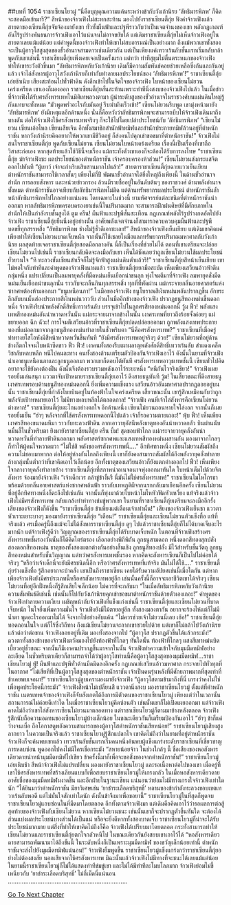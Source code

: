 ##บทที่ 1054 ราชาเซียนโยวมู่
“นี่คือบุญคุณความแค้นระหว่างข้ากับวังเก้านิรย ‘ลัทธิมารพิภพ’ ก็คิดจะสอดมือเข้ามารึ?”
สีหน้าของจ้าวเฟิงไม่สะทกสะท้าน มองไปยังราชาเซียนตี้กุ่ย
ฟังคำจ้าวเฟิงแล้ว สายตาของเซียนตี้กุ่ยจับจ้องมายังเขา
ทั่วทั้งผืนฟ้าและปฐพีราวกับว่าเป็นเจตจำนงของเขา พลังกฎเกณฑ์อันไร้รูปร่างพันธนการจ้าวเฟิงเอาไว้แน่นจนไม่อาจขยับได้
แต่เดิมราชาเซียนตี้กุ่ยไม่เห็นจ้าวเฟิงอยู่ในสายตาเลยแม้แต่น้อย แต่คำพูดนี้ของจ้าวเฟิงทำให้เขาไม่สบอารมณ์เป็นอย่างมาก
ถึงแม้พวกเขาทั้งสองจะเป็นผู้อาวุโสสูงสุดของขั้วอำนาจสามดาวเช่นเดียวกัน แต่เป็นเพียงแค่เทวาเร้นลับชั้นแรกเริ่มกลับกล้าพูดกับเขาเช่นนี้ ราชาเซียนตี้กุ่ยเพิ่งเคยเจอเป็นครั้งแรก
แต่ทว่า ท่าทีสุขุมไม่ตื่นตระหนกของจ้าวเฟิงทำให้เขาระวังตัวขึ้นมา
“ลัทธิมารพิภพกับวังเก้านิรย เดิมก็มีความสัมพันธ์คอยช่วยเหลือซึ่งกันและกันอยู่แล้ว เจ้าไล่สังหารผู้อาวุโสวังเก้านิรยก็เท่ากับทำลายผลประโยชน์ของ ‘ลัทธิมารพิภพ’!”
ราชาเซียนตี้กุ่ยเอ่ยช้าเนิบ เสียงสะท้อนไปทั่วฟ้าดิน ดังลึกเข้าไปในจิตใจของจ้าวเฟิง
ใบหน้าของเซียนโม๋ยวนเคร่งเครียด เขาเองก็มองออก ราชาเซียนตี้กุ่ยสั่นสะท้านเพราะท่าทีนิ่งสงบของจ้าวเฟิงไปแล้ว
ในเมื่อข่าวที่จ้าวเฟิงได้รับศรสังหารเทพในมิติเทพลวงตามา ผู้นำระดับสูงของขั้วอำนาจในราชวงศ์บนแผ่นดินใหญ่รู้กันแทบจะทั้งหมด
“มัวพูดพร่ำอะไรกับมันอยู่ รีบฆ่ามันเร็วเข้า!”
เซียนโม๋ยวนรีบพูด
เขามุ่งหน้ามายัง ‘ลัทธิมารพิภพ’ ยังมีเหตุผลอีกด้านหนึ่ง นั่นก็คือหวังว่าลัทธิมารพิภพจะสามารถบีบให้จ้าวเฟิงเดินมาถึงทางตัน ต่อให้จ้าวเฟิงใช้ศรสังหารเทพจริงๆ ก็จะใช้ไปโดยเปล่าประโยชน์กับ ‘ลัทธิมารพิภพ’
“เซียนโม๋ยวน เซียนเอ้อไหล เซียนเสียเจิน อีกทั้งสมาชิกสำนักฟ้าทมิฬและสำนักประกายทมิฬล้วนอยู่ที่ตำหนักราชัน หากวังเก้านิรยคิดอยากให้พวกเขามีชีวิตอยู่ ก็ส่งคนไปคุกเข่าขอขมาที่ตำหนักราชัน!”
จ้าวเฟิงไม่สนใจราชาเซียนตี้กุ่ย พูดกับเซียนโม๋ยวน
เซียนโม๋ยวนใบหน้าเคร่งเครียด เรื่องนี้เป็นเรื่องที่เขาถือวิสาสะก่อเอง หากสุดท้ายแล้วใช้วิธีนี้จบเรื่อง แม้กระทั่งตัวเขาเองก็จะต้องได้รับการลงโทษ
“ราชาเซียนตี้กุ่ย ฆ่าจ้าวเฟิงซะ ผลประโยชน์ของตำหนักราชัน เจ้าครอบครองห้าส่วน!”
เซียนโม๋ยวนส่งกระแสจิตออกไปทันที
“ผู้เยาว์ เจ้าจะกำเริบเสิบสานมากไปแล้ว!”
สายตาราชาเซียนตี้กุ่ยฉายแววเย็นเยียบ
ตำหนักราชันสามารถใช้เวลาสั้นๆ เพียงไม่กี่ปี พัฒนาขั้วอำนาจได้ยิ่งใหญ่ถึงเพียงนี้ ในด้านขั้วอำนาจสำนัก การลอบสังหาร และหน่วยข่าวกรอง ล้วนมีรายชื่ออยู่ในอันดับต้นๆ ของราชวงศ์
ด้านพลังอำนาจทั้งหมด ตำหนักราชันอาจเทียบกับลัทธิมารพิภพไม่ติด แต่ด้านทรัพยากรผลประโยชน์ ตำหนักราชันล้ำหน้าลัทธิมารพิภพไปไกลอย่างแน่นอน
โดยเฉพาะในช่วงนี้ ยามหัศจรรย์แต่ละชนิดที่ตำหนักราชันนำออกมา หากลัทธิมารพิภพครอบครองยาเช่นนี้ในปริมาณมาก จะสามารถฝึกฝนศิษย์ที่มีศักยภาพในสำนักให้เป็นกำลังรบชั้นสูงได้
ตูม ครืน!
ผืนฟ้าและปฐพีสั่นสะเทือน กฎเกณฑ์พลังไร้รูปร่างกดอัดไปยังจ้าวเฟิง
ราชาเซียนตี้กุ่ยยืนนิ่งอยู่อย่างนั้น อาศัยพลังเจตจำนงก็สามารถควบควบคุมผืนฟ้าและปฐพี บดขยี้ทุกสรรพสิ่ง
“ลัทธิมารพิภพ ช่างไม่รู้ชั่วดีเอาซะเลย!”
สีหน้าของจ้าวเฟิงเย็นเยียบ
แต่เดิมเขาคิดแค่เพียงทำให้เซียนโม๋ยวนบาดเจ็บหนัก จากนั้นก็ใช้เชลยในมือแลกทรัพยากรปริมาณมหาศาลกับวังเก้านิรย
ผลสุดท้ายเจอราชาเซียนตี้กุ่ยสอดมือกลางคัน นี่ก็เป็นเรื่องที่ช่วยไม่ได้
ตอนที่เขาเตรียมจะปล่อยเซียนโม๋ยวนไปเช่นนี้ ราชาเซียนกลับคิดจะลงมือกับเขา เห็นได้ชัดเลยว่าถูกเซียนโม๋ยวนใช้ผลประโยชน์ยั่วยวนใจ
“หึ ทะลวงขั้นเซียนสำเร็จก็ไม่รู้จักฟ้าสูงแผ่นดินต่ำแล้วรึ!”
ราชาเซียนตี้กุ่ยสีหน้าเย็นเยียบ เขาไม่พอใจกับท่าทีและคำพูดของจ้าวเฟิงนานแล้ว
ราชาเซียนตี้กุ่ยยกมือสะบัด เห็นเพียงเสวียนอ้าวฟ้าดินกลุ่มหนึ่ง แปรเปลี่ยนเป็นลมพายุคลั่งที่มืดหม่นเย็นเยือกน่าขนลุก พุ่งโจมตีมาที่จ้าวเฟิง
ลมพายุคลั่งมืดหม่นเย็นเยือกน่าขนลุกนั่น ราวกับจะกลืนกินทุกสรรพสิ่ง ทุกที่ที่พัดผ่าน แผ่กระจายกลิ่นอายศาสตร์แห่งซากศพต้องห้ามออกมา
“ธนูเหนือนภา!”
ในมือของจ้าวเฟิง ธนูโบราณสีเงินหม่นพลันปรากฏขึ้น อักขระลึกลับบนนั้นส่องประกายสีเงินหม่นวาววับ
ส่วนในมืออีกข้างของจ้าวเฟิง ปรากฏธนูสีทองหม่นขึ้นดอกหนึ่ง
จ้าวเฟิงรีบนำพลังศักดิ์สิทธิ์เทวาเร้นลับ บรรจุเข้าไปในลูกศรสีทองหม่นดอกนี้
วู้ม ฟิ้ว!
พลังแสงเทพสีทองหม่นอันน่าหวาดหวั่นนั่น แผ่กระจายมาจากข้างในนั้น เงาศรเทพที่ยาวถึงร้อยจั้งค่อยๆ แผ่ขยายออก
ฉึก ฉัวะ!
การโจมตีเสวียนอ้าวที่ราชาเซียนตี้กุ่ยปลดปล่อยออกมา ถูกพลังแสงเทพประกายทองที่แผ่ออกมาจากลูกธนูสีทองหม่นทำลายในชั่วพริบตา
“นี่คือศรสังหารเทพ?”
ราชาเซียนที่เมื่อครู่ท่าทางยโสโอหังมีสีหน้าหวาดหวั่นขึ้นทันที
“ยังมีศรสังหารเทพอยู่จริงๆ ด้วย!”
เซียนโม๋ยวนที่อยู่ด้านข้างก็ตกใจจนใบหน้าซีดขาว
ฟิ้ว ฟิ้ว!
เงาคนทั้งสองรีบเผาผลาญพลังศักดิ์สิทธิ์เทวาเร้นลับ สำแดงเคล็ดวิชาลับหลบหลีก หนีไปคนละทาง
คนทั้งสองล้วนเตรียมตัวป้องกันจ้าวเฟิงเอาไว้ ดังนั้นในยามที่จ้าวเฟิงนำเอาธนูเหนือนภาและลูกธนูออกมา พวกเขาก็ตอบโต้ทันที
ศรสังหารเทพอาวุธเทพชั้นนี้ เซียนทั่วไปคิดอยากจะใช้ยังคงต้องฝืน ดังนั้นจึงต้องรวบรวมพลังเอาไว้ระยะหนึ่ง
“หนีกันไวจริงเชียว!”
จ้าวเฟิงเผยรอยยิ้มเล่นสนุก แววตาจับเป้าหมายราชาเซียนตี้กุ่ยเอาไว้ ดึงสายธนูทันที
วู้ม!
ในเสี้ยวขณะที่ดึงสายธนู เงาศรเทพรอบด้านธนูสีทองหม่นดอกนี้ ยิ่งเพิ่มความแข็งแรง เสวียนอ้าวอันมหาศาลปรากฏลอยอยู่บนนั้น
ราชาเซียนตี้กุ่ยที่กำลังโบยบินอยู่ในท้องฟ้าในใจเคร่งเครียด เสี้ยวขณะนั้น เขารู้สึกเหมือนกับว่าถูกพลังจับเป้าหหมายเอาไว้ ไม่มีทางหลบหลีกได้ตลอดกาล!
“จ้าวเฟิง คนที่เจ้าไล่สังหารคือเซียนโม๋ยวนต่างหาก!”
ราชาเซียนตี้กุ่ยตะโกนอย่างตกใจ
อีกด้านหนึ่ง เซียนโม๋ยวนถอนหายใจโล่งอก จากนั้นก็เผยรอยยิ้มเย็น “ฮ่าๆ หลังจากที่ใช้ศรสังหารเทพดอกนี้ไปแล้ว เจ้าก็รอความตายเถอะ!”
ฟุ่บ ฟิ้ว!
เห็นเพียงเงาศรสีทองขนาดมหึมา ราวกับทะลวงฟ้าดิน ลากเอาวายุอัสนีพลังธาตุทองอันน่าหวาดกลัว บินผ่านนับหมื่นลี้ในชั่วพริบตา ยิงมายังราชาเซียนตี้กุ่ย
ครืน บึ้ม!
สุดขอบฟ้าไกล แผ่กระจายวายุคลั่งอันน่าหวาดหวั่นที่ทำลายฟ้าดินออกมา พลังศาสตร์ซากศพและแสงเทพสีทองหม่นผสานกัน มองมาจากไกลๆ ก็ทำให้ผู้คนใจหวาดผวา
“ไม่ใช่สิ พลังของศรสังหารเทพนี่….”
อีกทิศทางหนึ่ง เซียนโม๋ยวนสัมผัสถึงความไม่ชอบมาพากล
ต่อให้อยู่ห่างกันไกลถึงเพียงนี้ เขาก็ยังคงสามารถสัมผัสได้ถึงพลังวายุคลั่งทำลายล้างกลุ่มนั้นต่ำกว่าที่เขาคิดเอาไว้เล็กน้อย อีกทั้งธาตุของเสวียนอ้าวก็ยังแตกต่างออกไป
ฟิ้ว!
เห็นเพียงใจกลางวายุคลั่งทำลายล้าง ราชาเซียนตี้กุ่ยที่สภาพน่าอเนจอนาจพุ่งออกมาทันใด ใบหน้าเต็มไปด้วยจิตสังหาร จ้องมายังจ้าวเฟิง
“เจ้าเด็กเวร กล้าขู่ข้างั้นรึ นี่มันไม่ใช่ศรสังหารเทพ!”
ราชาเซียนโมโหโกรธา พร้อมด้วยกลิ่นอายศาสตร์แห่งซากศพล้นฟ้า ราวกับเทพภูติผีจากนรกกลับมาเยือนอีกครั้ง
เซียนโม๋ยวนที่อยู่อีกทิศทางหนึ่งก็ตะลึงไปเช่นกัน จากนั้นก็พุ่งมาด้วยใบหน้าโมโหหัวฟัดหัวเหวี่ยง แท้จริงแล้วจ้าวเฟิงไม่มีศรสังหารเทพ กลับแกล้งทำท่าทางข่มขู่พวกเขา
ในยามที่ราชาเซียนตี้กุ่ยเตรียมจะลงมืออีกรั้ง เสียงของจ้าวเฟิงก็ดังขึ้น
“ราชาเซียนตี้กุ่ย ข้าเพียงแต่เตือนเจ้าเท่านั้น!”
เสียงของจ้าวเฟิงเย็นชา แววตาหัวเราะเยาะบางๆ มองมายังราชาเซียนตี้กุ่ย
“เตือน!”
ราชาเซียนตี้กุ่ยและเซียนโม๋ยวนตัวแข็งทื่อ
แท้ที่จริงแล้ว ศรเมื่อครู่นี้ถึงแม้จะไม่ได้สังหารราชาเซียนตี้กุ่ย ดูๆ ไปแล้วราชาเซียนตี้กุ่ยก็ไม่ได้บาดเจ็บอะไรมากนัก
แต่จ้าวเฟิงรู้ดีว่า วิญญาณของราชาเซียนตี้กุ่ยได้รับบาดเจ็บหนัก
ในตอนที่จ้าวเฟิงสร้างศรสังหารเทพชั้นรองวันนั้นก็ได้คิดไตร่ตรอง เลือกอย่างพิถีพิถัน ลูกธนูสามดอก หนึ่งดอกสีทองสุกปลั่ง สองดอกสีทองหม่น ธาตุของทั้งสองแตกต่างกันอย่างสิ้นเชิง
ลูกธนูสีทองปลั่ง มีไว้สำหรับชั้นวัตถุ ลูกธนูสีทองหม่นสำหรับชั้นวิญญาณ
แต่ทว่าศรสังหารเทพชั้นรอง หากคิดจะสังหารเซียนก็เป็นไปไม่ค่อยได้จริงๆ
“หรือว่าเจ้าเด็กนี่จะยังมีศรชนิดนี้อีก หรือว่าศรสังหารเทพที่แท้จริง มันไม่ได้ใช้….”
ราชาเซียนตี้กุ่ยร่างแข็งทื่อ รู้สึกอยากจะบ้าคลั่ง
เขาเป็นถึงราชาเซียน เคยได้รับความอัปยศเช่นนี้เมื่อใดกัน
แต่หากเพียงจ้าวเฟิงยังมีศรประเภทนี้หรือศรสังหารเทพอยู่อีก เช่นนั้นครั้งนี้ก็อาจจะเอาชีวิตเขาได้จริงๆ
เซียนโม๋ยวนที่อยู่อีกฝั่งหนึ่งก็รู้สึกเสียใจเล็กน้อย ไม่ควรที่จะกลับมา
“ในเมื่อลัทธิมารพิภพกับวังเก้านิรยความสัมพันธ์ดีเช่นนี้ เช่นนั้นก็ไปกับวังเก้านิรยคุกเข่าขอขมาตำหนักราชันด้วยตัวเองเถอะ!”
คำพูดของจ้าวเฟิงทำลายความเงียบ
เผชิญหน้ากับจ้าวเฟิงที่แข็งแก่งเช่นนี้ ราชาเซียนตี้กุ่ยและเซียนโม๋ยวนที่บาดเจ็บหนัก ในใจยิ่งเพิ่มความมั่นใจ จ้าวเฟิงยังมีไม้ตายอยู่อีก
ทั้งสองมองตากัน อยากจะร้องไห้แต่ก็ไม่มีน้ำตา พูดอะไรออกมาไม่ได้ จึงจากไปอย่างคับแค้น
“ไม่ควรช่วยเจ้าโม๋ยวนนี่เลย เฮ้อ!”
ราชาเซียนตี้กุ่ยทอดถอนในใจ แต่ก็ไร้ซึ่งวิถีทาง
ถึงแม้เซียนโม๋ยวนจะลากเขาซวยไปด้วย แต่เขาก็ไม่กล้าไปวังเก้านิรยแล้วต่อว่าต่อขาน
จ้าวเฟิงลอยอยู่ที่เดิม มองทั้งสองจากไป
“ผู้อาวุโส ปรากฏตัวขึ้นได้แล้วกระมัง!”
ดวงตาทั้งสองข้างของจ้าวเฟิงตวัดมองไปยังท้องฟ้าที่ไกลๆ
ทันใดนั้น ท้องฟ้าที่ไกลๆ แสงสีเทาหม่นบิดเบี้ยวอยู่ชั่วขณะ จากนั้นก็มีเงาคนปรากฏขึ้นมาจากในนั้น
จ้าวเฟิงทำความเข้าใจกับมุมมืดทมิฬอย่างละเอียด ในชั่วพริบตาเดียวก็สามารถจำได้ว่าผู้อาวุโสท่านนี้คือผู้อาวุโสสูงสุดของมุมมืดทมิฬ...ราชาเซียนโยวมู่
ฟู่!
ผืนฟ้าและปฐพีทั่วด้านมืดมิดลงอีกครั้ง กฎเกณฑ์เสวียนอ้าวมหาศาล กระจายไปทั่วทุกที่ในอากาศ
“ไม่เสียทีที่เป็นผู้อาวุโสสูงสุดของตำหนักราชัน เจ้าเป็นคนรุ่นหลังที่มีศักยภาพมากที่สุดเท่าที่ข้าเคยพบเจอมา!”
ราชาเซียนโยวมู่ลูบเครามองมายังจ้าวเฟิง
“ผู้อาวุโสตามข้ามาถึงที่นี่ เกรงว่าคงไม่ใช่เพื่อพูดประโยคนี้กระมัง”
จ้าวเฟิงสีหน้าไม่เปลี่ยนสี แววตานิ่งสงบ มองราชาเซียนโยวมู่
ตั้งแต่ที่ตำหนักราชัน เนตรเทพเจ้าของจ้าวเฟิงก็จับสังเกตได้ถึงการมีตัวตนของราชาเซียนโยวมู่
เพียงแต่ว่าในเวลานั้นสถานการณ์ไม่ค่อยดีเท่าใด ในเมื่อราชาเซียนโยวมู่คิดซ่อนตัว เช่นนั้นเขาก็ไม่เปิดเผยออกมา
แต่จ้าวเฟิงคาดไม่ถึงว่าเขาไล่สังหารเซียนโม๋ยวนมาตลอดทาง แต่ราชาเซียนโยวมู่ก็ตามมาข้างหลังตลอด
จ้าวเฟิงรู้สึกนับถือความอดทนของเซียนโยวมู่บ้างเล็กน้อย ในขณะเดียวกันก็เตรียมป้องกันเอาไว้
“ฮ่าๆ ข้าก็แค่ว่างจนเบื่อ ถือโอกาสดูพลังความสามารถของผู้อาวุโสตำหนักราชันเสียหน่อย!”
ราชาเซียนโยวมู่เสียงสูงลากยาว
ในความเป็นจริงแล้ว ราชาเซียนโยวมู่รู้สึกแปลกใจ เขาคิดไม่ถึงว่าในยามที่อยู่ตำหนักราชัน จ้าวเฟิงก็จะค้นพบเขาแล้ว
เทวาเร้นลับชั้นแรกเริ่มคนหนึ่งค้นพบผู้แข็งแกร่งระดับราชาเซียนที่เชี่ยวชาญการหลบซ่อน พูดออกไปคงไม่มีใครเชื่อกระมัง
“สหายน้อยจ้าว ในช่วงใกล้ๆ นี้ ชื่อเสียงของหอสังหารเดียวดายนำหน้ามุมมืดทมิฬไปเชียว ข้าครั้งนี้มาก็เพื่อจะขอสิ่งของจากตำหนักราชัน!”
ราชาเซียนโยวมู่เอ่ยเนิบช้า
สีหน้าจ้าวเฟิงไม่แปรเปลี่ยน มองมายังราชาเซียนโยวมู่ และรอเนื้อหาต่อไปของเขา
เมื่อครู่ที่เขาใช้ศรสังหารเทพที่สร้างเลียนแบบก็เพื่อสยบราชาเซียนโยวมู่ให้เกรงกลัว
ในเมื่อหอสังหารเดียวดายอาศัยชื่อของมุมมืดทมิฬผงาดขึ้น และอีกฝ่ายในฐานะเซียน แน่นอนว่าย่อมไม่มีทางเกรงใจจ้าวเฟิงเท่าใดนัก
“ได้ยินมาว่าตำหนักราชัน มียาวิเศษเช่น ‘ยาชำระเลือดบริสุทธิ์’ หลานของข้ากำลังทะลวงขอบเขตเทวาเร้นลับพอดี แต่ไม่มั่นใจสักเท่าใดนัก ดังนั้นข้าจึงมาเพื่อขอยานี้”
ราชาเซียนโยวมู่ในที่สุดก็พูดจบ
ราชาเซียนโยวมู่แอบซ่อนในที่มืดมาโดยตลอด อีกทั้งตามจ้าวเฟิงมา แต่เดิมคือคิดเอาไว้ว่ารอผลการต่อสู้สุดท้ายของจ้าวเฟิงกับเซียนโม๋ยวน
หากเซียนโม๋ยวนชนะ เช่นนั้นเขาก็จะปรากฏตัวขึ้นทันใด จะต้องได้ส่วนแบ่งผลประโยชน์บางส่วนได้เป็นแน่
หรือจะยิ่งดีหากทั้งสองบาดเจ็บ ราชาเซียนโยวมู่ก็น่าจะได้รับประโยชน์มากมาย
แต่สิ่งที่ทำให้เขาคิดไม่ถึงก็คือ จ้าวเฟิงได้เปรียบมาโดยตลอด กระทั่งสามารถทำให้เซียนโม๋ยวนและราชาเซียนตี้กุ่ยตกใจกลัวหนีไป ในขณะเดียวกันยังสยบเขาเอาไว้ได้
“หอสังหารเดียวดายสามารถพัฒนามาได้ถึงขั้นนี้ ในระดับหนึ่งก็เป็นเพราะมุมมืดทมิฬ ของขวัญเล็กน้อยเท่านี้ ตำหนักราชันจะส่งไปยังมุมมืดทมิฬแน่นอน!”
จ้าวเฟิงยิ้มพูดขึ้น
ราชาเซียนโยวมู่แข็งแกร่งกว่าราชาเซียนตี้กุ่ยอย่างไม่ต้องสงสัย นอกเสียจากใช้ศรสังหารเทพ มิฉะนั้นแล้วจ้าวเฟิงไม่มีทางที่จะชนะได้เลยแม้แต่น้อย
ในยามนี้ราชาเซียนโยวมู่ก็ไม่ได้แสดงท่าทีข่มขู่เขา และไม่ได้มีท่าทีละโมบโลภมาก จ้าวเฟิงย่อมไม่ขี้เหนียวกับ ‘ยาชำระเลือดบริสุทธิ์’ ไม่กี่เม็ดนี่แน่นอน
……………………………………………………………


[Go To Next Chapter]( ./292.md)